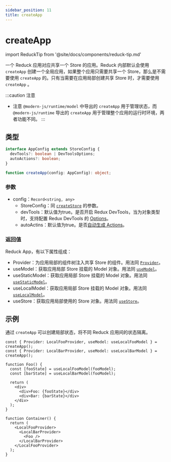 ```yaml
---
sidebar_position: 11
title: createApp
---
```


# createApp

import ReduckTip from '@site/docs/components/reduck-tip.md'

<ReduckTip />

一个 Reduck 应用对应共享一个 Store 的应用。Reduck 内部默认会使用 `createApp` 创建一个全局应用，如果整个应用只需要共享一个 Store，那么是不需要使用 `createApp` 的。只有当需要在应用局部创建共享 Store 时，才需要使用 `createApp` 。


:::caution 注意
- 注意 `@modern-js/runtime/model` 中导出的 `createApp` 用于管理状态，而 `@modern-js/runtime` 导出的 `createApp` 用于管理整个应用的运行时环境，两者功能不同。
:::

## 类型

```ts
interface AppConfig extends StoreConfig {
  devTools?: boolean | DevToolsOptions;
  autoActions?: boolean;
}

function createApp(config: AppConfig): object;
```

### 参数

- config：`Record<string, any>`
  - StoreConfig：同 [`createStore`](./create-store.md) 的参数。
  - devTools：默认值为true。是否开启 Redux DevTools，当为对象类型时，支持配置 Redux DevTools 的 [Options](https://github.com/reduxjs/redux-devtools/blob/main/extension/docs/API/Arguments.md)。
  - autoActins：默认值为true。是否[自动生成 Actions](./auto-actions.md)。

### 返回值

Reduck App，有以下属性组成：

- Provider：为应用局部的组件树注入共享 Store 的组件。用法同 [`Provider`](./Provider.md)。
- useModel：获取应用局部 Store 挂载的 Model 对象。用法同 [`useModel`](./use-model.md)。
- useStaticModel：获取应用局部 Store 挂载的 Model 对象。用法同 [`useStaticModel`](./use-static-model.md)。
- useLocalModel：获取应用局部 Store 挂载的 Model 对象。用法同 [`useLocalModel`](./use-local-model.md)。
- useStore：获取应用局部使用的 Store 对象。用法同 [`useStore`](./use-store.md)。

## 示例

通过 `createApp` 可以创建局部状态，将不同 Reduck 应用间的状态隔离。

```tsx
const { Provider: LocalFooProvider, useModel: useLocalFooModel } = createApp();
const { Provider: LocalBarProvider, useModel: useLocalBarModel } = createApp();

function Foo() {
  const [fooState] = useLocalFooModel(fooModel);
  const [barState] = useLocalBarModel(fooModel);

  return (
    <div>
      <div>Foo: {fooState}</div>
      <div>Bar: {barState}</div>
    </div>
  );
}

function Container() {
  return (
    <LocalFooProvider>
      <LocalBarProvider>
        <Foo />
      </LocalBarProvider>
    </LocalFooProvider>
  );
}
```
